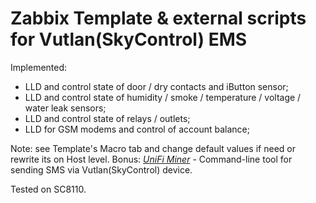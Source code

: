 # Zabbix Template & external scripts for Vutlan(SkyControl) EMS 

Implemented:
- LLD and control state of door / dry contacts and iButton sensor;
- LLD and control state of humidity / smoke / temperature / voltage / water leak sensors;
- LLD and control state of relays / outlets;
- LLD for GSM modems and control of account balance;

Note: see Template's Macro tab and change default values if need or rewrite its on Host level.
Bonus:  [_UniFi Miner_](https://raw.githubusercontent.com/zbx-sadman/vutlan_ems/alertscripts/SendSMSWithSkyControl.sh) - Command-line tool for sending SMS via Vutlan(SkyControl) device.


Tested on SC8110.


